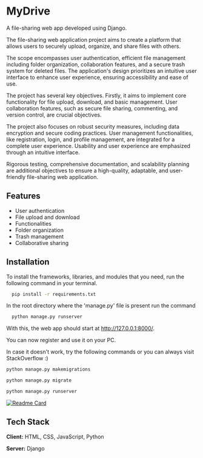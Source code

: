 
# MyDrive

A file-sharing web app developed using Django.

The file-sharing web application project aims to create a platform that allows users to securely upload, organize, and share files with others. 

The scope encompasses user authentication, efficient file management including folder organization, collaboration features, and a secure trash system for deleted files. The application's design prioritizes an intuitive user interface to enhance user experience, ensuring accessibility and ease of use. 

The project has several key objectives. Firstly, it aims to implement core functionality for file upload, download, and basic management. User collaboration features, such as secure file sharing, commenting, and version control, are crucial objectives. 

The project also focuses on robust security measures, including data encryption and secure coding practices. 
User management functionalities, like registration, login, and profile management, are integrated for a complete user experience. 
Usability and user experience are emphasized through an intuitive interface. 

Rigorous testing, comprehensive documentation, and scalability planning are additional objectives to ensure a high-quality, adaptable, and user-friendly file-sharing web application.


## Features

- User authentication
- File upload and download
- Functionalities 
- Folder organization
- Trash management
- Collaborative sharing


## Installation

To install the frameworks, libraries, and modules that you need, run the following command in your terminal.

```bash
  pip install -r requirements.txt
```
In the root directory where the 'manage.py' file is present run the command
```bash
  python manage.py runserver
```
With this, the web app should start at http://127.0.0.1:8000/. 

You can now register and use it on your PC.

In case it doesn't work, try the following commands or you can always visit StackOverflow :)
```bash
python manage.py makemigrations

python manage.py migrate

python manage.py runserver
```

[![Readme Card](https://github-readme-stats.vercel.app/api/pin/?username=AnurudhSingh&repo=github-readme-stats)](https://github.com/AnurudhSingh/github-readme-stats)
## Tech Stack

**Client:** HTML, CSS, JavaScript, Python

**Server:** Django

